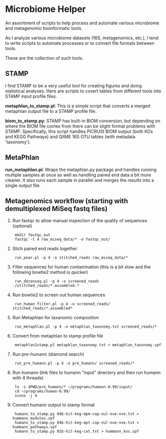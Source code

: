 Microbiome Helper
=================

An assortment of scripts to help process and automate various microbiome and metagenomic bioinformatic tools.

As I analyze various microbiome datasets (16S, metagenomics, etc.), I tend to write scripts to automate processes or to convert file formats between tools. 

These are the collection of such tools. 

STAMP
-----

I find STAMP to be a very useful tool for creating figures and doing statistical analyses. Here are scripts to covert tables from different tools into STAMP input profile files.

**metaphlan_to_stamp.pl**: This is a simple script that converts a merged metaphlan output file to a STAMP profile file.

**biom_to_stamp.py**: STAMP has built-in BIOM conversion, but depending on where the BIOM file comes from there can be slight format problems with STAMP. Specifically, this script handles PICRUSt BIOM output (both KOs and KEGG Pathways) and QIIME 16S OTU tables (with metadata 'taxonomy').

MetaPhlan
---------

**run_metaphlan.pl**: Wraps the metaphlan.py package and handles running multiple samples at once as well as handling paired end data a bit more cleaner. It also runs each sample in parallel and merges the results into a single output file.


Metagenomics workflow (starting with demultiplexed MiSeq fastq files)
---------------------

1. Run fastqc to allow manual inspection of the quality of sequences (optional)

        mkdir fastqc_out
        fastqc -t 4 raw_miseq_data/* -o fastqc_out/

2. Stich paired end reads together

        run_pear.pl -p 4 -o stitched_reads raw_miseq_data/*

3. Filter sequences for human contamination (this is a bit slow and the following bowtie2 method is quicker)
    
        run_deconseq.pl -p 4 -o screened_reads ./stitched_reads/*.assembled.*

4. Run bowtie2 to screen out human sequences
    
        run_human_filter.pl -p 4 -o screened_reads/ stitched_reads/*.assembled*

5. Run Metaphlan for taxanomic composition

        run_metaphlan.pl -p 4 -o metaphlan_taxonomy.txt screened_reads/*

6. Convert from metaphlan to stamp profile file

        metaphlan2stamp.pl metaphlan_taxonomy.txt > metaphlan_taxonomy.spf

7. Run pre-humann (diamond search)

        run_pre_humann.pl -p 4 -o pre_humann/ screened_reads/*

8. Run humann (link files to humann "input" directory and then run humann with 4 threads)

        ln -s $PWD/pre_humann/* ~/programs/humann-0.99/input/
        cd ~/programs/human-0.99/
        scons -j 4

9. Convert humann output to stamp format

        humann_to_stamp.py 04b-hit-keg-mpm-cop-nul-nve-nve.txt > hummann_modules.spf
        humann_to_stamp.py 04b-hit-keg-mpt-cop-nul-nve-nve.txt > hummann_pathways.spf
		humann_to_stamp.py 01b-hit-keg-cat.txt > hummann_kos.spf
